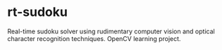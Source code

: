 # rt-sudoku
Real-time sudoku solver using rudimentary computer vision and optical character recognition techniques. OpenCV learning project.

